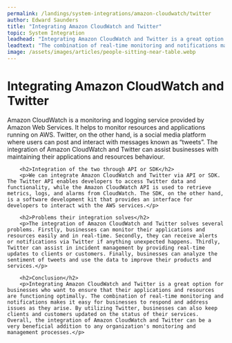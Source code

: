 ```yaml
---
permalink: /landings/system-integrations/amazon-cloudwatch/twitter
author: Edward Saunders
title: "Integrating Amazon CloudWatch and Twitter"
topic: System Integration
leadhead: "Integrating Amazon CloudWatch and Twitter is a great option for businesses who want to ensure that their applications and resources are functioning optimally"
leadtext: "The combination of real-time monitoring and notifications makes it easy for businesses to respond and address issues as they arise. By utilizing Twitter, businesses can also keep clients and customers updated on the status of their services. Overall, the integration of Amazon CloudWatch and Twitter can be a very beneficial addition to any organization's monitoring and management processes."
image: /assets/images/articles/people-sitting-near-table.webp
---
```

<div class="arttext">        <h1>Integrating Amazon CloudWatch and Twitter</h1>
        <p>Amazon CloudWatch is a monitoring and logging service provided by Amazon Web Services. It helps to monitor resources and applications running on AWS. Twitter, on the other hand, is a social media platform where users can post and interact with messages known as “tweets”. The integration of Amazon CloudWatch and Twitter can assist businesses with maintaining their applications and resources behaviour.</p>

        <h2>Integration of the two through API or SDK</h2>
        <p>We can integrate Amazon CloudWatch and Twitter via API or SDK. The Twitter API enables developers to access Twitter data and functionality, while the Amazon CloudWatch API is used to retrieve metrics, logs, and alarms from CloudWatch. The SDK, on the other hand, is a software development kit that provides an interface for developers to interact with the AWS services.</p>

        <h2>Problems their integration solves</h2>
        <p>The integration of Amazon CloudWatch and Twitter solves several problems. Firstly, businesses can monitor their applications and resources easily and in real-time. Secondly, they can receive alerts or notifications via Twitter if anything unexpected happens. Thirdly, Twitter can assist in incident management by providing real-time updates to clients or customers. Finally, businesses can analyze the sentiment of tweets and use the data to improve their products and services.</p>

        <h2>Conclusion</h2>
        <p>Integrating Amazon CloudWatch and Twitter is a great option for businesses who want to ensure that their applications and resources are functioning optimally. The combination of real-time monitoring and notifications makes it easy for businesses to respond and address issues as they arise. By utilizing Twitter, businesses can also keep clients and customers updated on the status of their services. Overall, the integration of Amazon CloudWatch and Twitter can be a very beneficial addition to any organization's monitoring and management processes.</p>
</div>